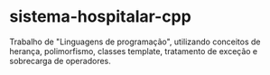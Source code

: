 # sistema-hospitalar-cpp
Trabalho de "Linguagens de programação", utilizando conceitos de herança, polimorfismo, classes template, tratamento de exceção e sobrecarga de operadores.
